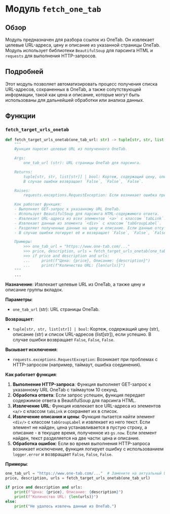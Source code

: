 # Модуль `fetch_one_tab`

## Обзор

Модуль предназначен для разбора ссылок из OneTab. Он извлекает целевые URL-адреса, цену и описание из указанной страницы OneTab. Модуль использует библиотеки `BeautifulSoup` для парсинга HTML и `requests` для выполнения HTTP-запросов.

## Подробней

Этот модуль позволяет автоматизировать процесс получения списка URL-адресов, сохраненных в OneTab, а также сопутствующей информации, такой как цена и описание, которые могут быть использованы для дальнейшей обработки или анализа данных.

## Функции

### `fetch_target_urls_onetab`

```python
def fetch_target_urls_onetab(one_tab_url: str) -> tuple[str, str, list[str]] | bool:
    """
    Функция паресит целевые URL из полученного OneTab.

    Args:
        one_tab_url (str): URL страницы OneTab для парсинга.

    Returns:
        tuple[str, str, list[str]] | bool: Кортеж, содержащий цену, описание и список URL-адресов, если успешно.
        В случае ошибки возвращает `False`, `False`, `False`.

    Raises:
        requests.exceptions.RequestException: Если возникает ошибка при выполнении HTTP-запроса.

    Как работает функция:
    - Выполняет GET-запрос к указанному URL OneTab.
    - Использует BeautifulSoup для парсинга HTML-содержимого ответа.
    - Извлекает URL-адреса из всех элементов `<a>` с классом `tabLink`.
    - Извлекает данные из элемента `<div>` с классом `tabGroupLabel`.
    - Разделяет полученные данные на цену и описание. Если данные отсутствуют, устанавливает цену в пустую строку, а описание - в текущее время (`gs.now`).
    - В случае ошибки логирует её и возвращает `False`, `False`, `False`.

    Примеры:
        >>> one_tab_url = "https://www.one-tab.com/..."
        >>> price, description, urls = fetch_target_urls_onetab(one_tab_url)
        >>> if price and description and urls:
        ...     print(f"Цена: {price}, Описание: {description}")
        ...     print(f"Количество URL: {len(urls)}")
    """
    ...
```

**Назначение**: Извлекает целевые URL из OneTab, а также цену и описание группы вкладок.

**Параметры**:

- `one_tab_url` (str): URL страницы OneTab.

**Возвращает**:

- `tuple[str, str, list[str]] | bool`: Кортеж, содержащий цену (str), описание (str) и список URL-адресов (list[str]), если успешно. В случае ошибки возвращает `False`, `False`, `False`.

**Вызывает исключения**:

- `requests.exceptions.RequestException`: Возникает при проблемах с HTTP-запросом (например, таймаут, ошибка соединения).

**Как работает функция**:

1.  **Выполнение HTTP-запроса**: Функция выполняет GET-запрос к указанному URL OneTab с таймаутом 10 секунд.
2.  **Обработка ответа**: Если запрос успешен, функция передает содержимое ответа в BeautifulSoup для парсинга HTML.
3.  **Извлечение URL**: Функция извлекает все URL-адреса из элементов `<a/>` с классом `tabLink` и сохраняет их в список.
4.  **Извлечение описания и цены**: Функция пытается найти элемент `<div/>` с классом `tabGroupLabel` и извлекает из него текст. Если элемент не найден, цена устанавливается в пустую строку, а описание - в текущее время, полученное из `gs.now`. Если элемент найден, текст разделяется на две части: цена и описание.
5.  **Обработка ошибок**: Если во время выполнения HTTP-запроса возникает исключение, функция логирует ошибку с использованием `logger.error` и возвращает `False`, `False`, `False`.

**Примеры**:

```python
one_tab_url = "https://www.one-tab.com/..."  # Замените на актуальный URL OneTab
price, description, urls = fetch_target_urls_onetab(one_tab_url)

if price and description and urls:
    print(f"Цена: {price}, Описание: {description}")
    print(f"Количество URL: {len(urls)}")
else:
    print("Не удалось извлечь данные из OneTab.")